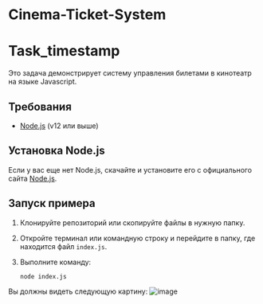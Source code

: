 # Cinema-Ticket-System

# Task_timestamp

Это задача демонстрирует систему управления билетами в кинотеатр на языке Javascript.

## Требования

- [Node.js](https://nodejs.org/) (v12 или выше)

## Установка Node.js

Если у вас еще нет Node.js, скачайте и установите его с официального сайта [Node.js](https://nodejs.org/).

## Запуск примера

1. Клонируйте репозиторий или скопируйте файлы в нужную папку.

3. Откройте терминал или командную строку и перейдите в папку, где находится файл `index.js`.

4. Выполните команду:

    ```sh
    node index.js
    ```

Вы должны видеть следующую картину: 
![image](https://github.com/user-attachments/assets/b04b8eee-0566-4f20-8248-9ac0488d919a)
